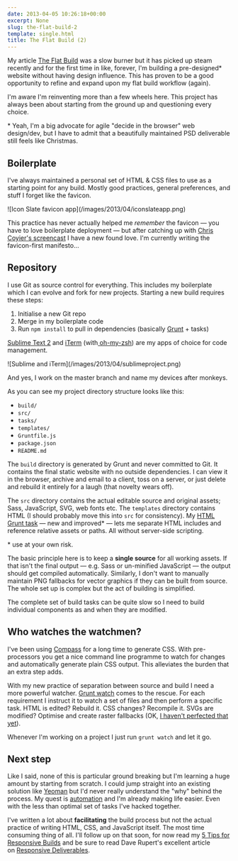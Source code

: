 ```yaml
---
date: 2013-04-05 10:26:18+00:00
excerpt: None
slug: the-flat-build-2
template: single.html
title: The Flat Build (2)
---
```


My article [The Flat Build](/2013/03/18/the-flat-build/) was a slow burner but it has picked up steam recently and for the first time in like, forever, I'm building a pre-designed* website without having design influence. This has proven to be a good opportunity to refine and expand upon my flat build workflow (again).

I'm aware I'm reinventing more than a few wheels here. This project has always been about starting from the ground up and questioning every choice.

<p class="p--small">* Yeah, I'm a big advocate for agile "decide in the browser" web design/dev, but I have to admit that a beautifully maintained PSD deliverable still feels like Christmas.</p>




## Boilerplate


I've always maintained a personal set of HTML & CSS files to use as a starting point for any build. Mostly good practices, general preferences, and stuff I forget like the favicon.

<p class="b-post__image">![Icon Slate favicon app](/images/2013/04/iconslateapp.png)</p>

This practice has never actually helped me _remember_ the favicon — you have to love boilerplate deployment — but after catching up with [Chris Coyier's screencast](http://css-tricks.com/video-screencasts/122-the-state-of-favicons/) I have a new found love. I'm currently writing the favicon-first manifesto…


## Repository


I use Git as source control for everything. This includes my boilerplate which I can evolve and fork for new projects. Starting a new build requires these steps:


1. Initialise a new Git repo
2. Merge in my boilerplate code
3. Run `npm install` to pull in dependencies (basically [Grunt](http://gruntjs.com/) + tasks)


[Sublime Text 2](http://www.sublimetext.com/2) and [iTerm](http://www.iterm2.com/) (with[ oh-my-zsh](https://github.com/robbyrussell/oh-my-zsh)) are my apps of choice for code management.

<p class="b-post__image">![Sublime and iTerm](/images/2013/04/sublimeproject.png)</p>


<p class="p--small">And yes, I work on the master branch and name my devices after monkeys.</p>

As you can see my project directory structure looks like this:


* `build/`
* `src/`
* `tasks/`
* `templates/`
* `Gruntfile.js`
* `package.json`
* `README.md`


The `build` directory is generated by Grunt and never committed to Git. It contains the final static website with no outside dependencies. I can view it in the browser, archive and email to a client, toss on a server, or just delete and rebuild it entirely for a laugh (that novelty wears off).

The `src` directory contains the actual editable source and original assets; Sass, JavaScript, SVG, web fonts etc. The `templates` directory contains HTML (I should probably move this into `src` for consistency). My [HTML Grunt task](https://gist.github.com/dbushell/5317948) — new and improved* — lets me separate HTML includes and reference relative assets or paths. All without server-side scripting.

<p class="p--small">* use at your own risk.</p>

The basic principle here is to keep a **single source** for all working assets. If that isn't the final output — e.g. Sass or un-minified JavaScript — the output should get compiled automatically. Similarly, I don't want to manually maintain PNG fallbacks for vector graphics if they can be built from source. The whole set up is complex but the act of building is simplified.

The complete set of build tasks can be quite slow so I need to build individual components as and when they are modified.


## Who watches the watchmen?


I've been using [Compass](http://compass-style.org/) for a long time to generate CSS. With pre-processors you get a nice command line programme to watch for changes and automatically generate plain CSS output. This alleviates the burden that an extra step adds.

With my new practice of separation between source and build I need a more powerful watcher. [Grunt watch](https://github.com/gruntjs/grunt-contrib-watch) comes to the rescue. For each requirement I instruct it to watch a set of files and then perform a specific task. HTML is edited? Rebuild it. CSS changes? Recompile it. SVGs are modified? Optimise and create raster fallbacks (OK, [I haven't perfected that yet](https://twitter.com/dbushell/status/318733510674350081/)).

Whenever I'm working on a project I just run `grunt watch` and let it go.


## Next step


Like I said, none of this is particular ground breaking but I'm learning a huge amount by starting from scratch. I could jump straight into an existing solution like [Yeoman](http://yeoman.io/) but I'd never really understand the "why" behind the process. My quest is [automation](/2013/03/12/automation/) and I'm already making life easier. Even with the less than optimal set of tasks I've hacked together.

I've written a lot about **facilitating** the build process but not the actual practice of writing HTML, CSS, and JavaScript itself. The most time consuming thing of all. I'll follow up on that soon, for now read my [5 Tips for Responsive Builds](/2013/01/01/five-tips-for-responsive-builds/) and be sure to read Dave Rupert's excellent article on [Responsive Deliverables](http://daverupert.com/2013/04/responsive-deliverables/).
